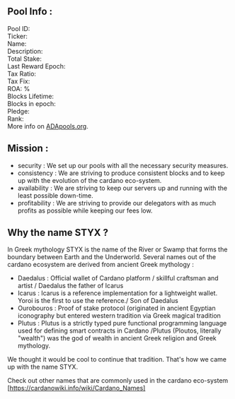 ## Pool Info :

<script  src="https://ajax.googleapis.com/ajax/libs/jquery/3.4.1/jquery.min.js"></script>
<script>
$.getJSON('https://js.adapools.org/pools/d1f84ed69e422531edc277f027f2d8d66d0ad4daa0348496a69c4a43/summary.json', function(data) { 
$.each( data.data, function( i, val ) { 
		a=new Array('tax_fix','pledge','total_stake');
		if(parseInt(val) > 100000) val=Math.round(parseInt(val)/1000000);
		if(i=='blocks_lifetime') val=parseInt(val) + parseInt(data.data.blocks_epoch);

		$('#d1f84ed69e422531edc277f027f2d8d66d0ad4daa0348496a69c4a43_'+i).html(val).text();   
}); 
		});
</script>

Pool ID: <span id="d1f84ed69e422531edc277f027f2d8d66d0ad4daa0348496a69c4a43_pool_id"></span><br>
		Ticker: <span id="d1f84ed69e422531edc277f027f2d8d66d0ad4daa0348496a69c4a43_db_ticker"></span><br>
		Name: <span id="d1f84ed69e422531edc277f027f2d8d66d0ad4daa0348496a69c4a43_db_name"></span><br>
		Description: <span id="d1f84ed69e422531edc277f027f2d8d66d0ad4daa0348496a69c4a43_db_description"></span><br>
		Total Stake: <span id="d1f84ed69e422531edc277f027f2d8d66d0ad4daa0348496a69c4a43_total_stake"></span><br>
		Last Reward Epoch: <span id="d1f84ed69e422531edc277f027f2d8d66d0ad4daa0348496a69c4a43_rewards_epoch"></span><br>
		Tax Ratio: <span id="d1f84ed69e422531edc277f027f2d8d66d0ad4daa0348496a69c4a43_tax_ratio"></span><br>
		Tax Fix: <span id="d1f84ed69e422531edc277f027f2d8d66d0ad4daa0348496a69c4a43_tax_fix"></span><br>
		ROA: <span id="d1f84ed69e422531edc277f027f2d8d66d0ad4daa0348496a69c4a43_roa">%</span><br>
		Blocks Lifetime: <span id="d1f84ed69e422531edc277f027f2d8d66d0ad4daa0348496a69c4a43_blocks_lifetime"></span><br>
		Blocks in epoch: <span id="d1f84ed69e422531edc277f027f2d8d66d0ad4daa0348496a69c4a43_blocks_epoch"></span><br>
		Pledge: <span id="d1f84ed69e422531edc277f027f2d8d66d0ad4daa0348496a69c4a43_pledge"></span><br>
		Rank: <span id="d1f84ed69e422531edc277f027f2d8d66d0ad4daa0348496a69c4a43_rank"></span><br>
		More info on <a href="https://adapools.org/pool/d1f84ed69e422531edc277f027f2d8d66d0ad4daa0348496a69c4a43">ADApools.org</a>.

## Mission : 

* security : We set up our pools with all the necessary security measures.
* consistency : We are striving to produce consistent blocks and to keep up with the evolution of the cardano eco-system.
* availability : We are striving to keep our servers up and running with the least possible down-time.
* profitability :  We are striving to provide our delegators with as much profits as possible while keeping our fees low.

## Why the name STYX ?

In Greek mythology STYX is the name of the River or Swamp that forms the boundary between Earth and the Underworld.
Several names out of the cardano ecosystem are derived from ancient Greek mythology :


- Daedalus : Official wallet of Cardano platform   /   skillful craftsman and artist /  Daedalus the father of Icarus
- Icarus : Icarus is a reference implementation for a lightweight wallet. Yoroi is the first to use the reference./   Son of Daedalus
- Ourobouros : Proof of stake protocol (originated in ancient Egyptian iconography but entered western tradition via Greek magical tradition
- Plutus : Plutus is a strictly typed pure functional programming language used for defining smart contracts in Cardano /Plutus (Ploutos, literally "wealth") was the god of wealth in ancient Greek religion and Greek mythology.

We thought it would be cool to continue that tradition. That's how we came up with the name STYX.


Check out other names that are commonly used in the cardano eco-system
[https://cardanowiki.info/wiki/Cardano_Names]


